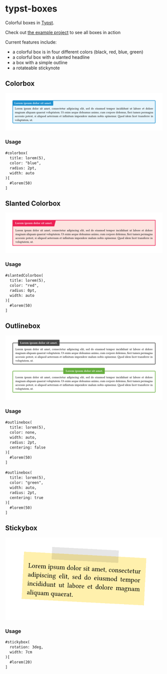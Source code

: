 # typst-boxes

Colorful boxes in [Typst](https://github.com/typst/typst).

Check out [the example project](https://typst.app/project/rp9q3upfc69bPUCbv0BjzX) to see all boxes in action

Current features include:

- a colorful box is in four different colors (black, red, blue, green)
- a colorful box with a slanted headline
- a box with a simple outline
- a rotateable stickynote

## Colorbox

![colorbox_example](examples/colorbox.png)

### Usage

```
#colorbox(
  title: lorem(5),
  color: "blue",
  radius: 2pt,
  width: auto
)[
  #lorem(50)
]
```

## Slanted Colorbox

![slantedColorbox_example](examples/slantedColorbox.png)

### Usage

```
#slantedColorbox(
  title: lorem(5),
  color: "red",
  radius: 0pt,
  width: auto
)[
  #lorem(50)
]
```

## Outlinebox

![outlinebox_example](examples/outlinebox.png)

### Usage

```
#outlinebox(
  title: lorem(5),
  color: none,
  width: auto,
  radius: 2pt,
  centering: false
)[
  #lorem(50)
]

#outlinebox(
  title: lorem(5),
  color: "green",
  width: auto,
  radius: 2pt,
  centering: true
)[
  #lorem(50)
]
```

## Stickybox

![stickybox](examples/stickybox.png)

### Usage

```
#stickybox(
  rotation: 3deg,
  width: 7cm
)[
  #lorem(20)
]
```
